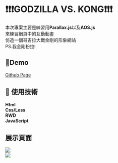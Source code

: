 # ❗❗❗GODZILLA VS. KONG❗❗❗
本次專案主要是練習用**Parallax.js**以及**AOS.js**<br>
來練習網頁中的互動動畫<br>
仿造一個哥吉拉大戰金剛的形象網站<br>
PS.我金剛粉拉!
## 🚀Demo
[Github Page](https://zx12201220.github.io/GODZILLA-VS.-KONG/)
## 🌟 使用技術
**Html**<br>
**Css/Less**<br>
**RWD**<br>
**JavaScript**<br>
## 展示頁面
![](https://cdn.discordapp.com/attachments/726376206177665069/872948239505178654/127.0.0.1_5500_index.html_4.png)<br>
![](https://cdn.discordapp.com/attachments/726376206177665069/872948237215092846/127.0.0.1_5500_index.htmlPixel_2_XL.png)
